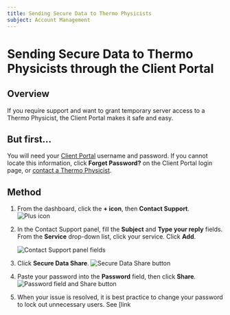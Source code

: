 ```yaml
---
title: Sending Secure Data to Thermo Physicists
subject: Account Management
---
```


# Sending Secure Data to Thermo Physicists through the Client Portal

## Overview
If you require support and want to grant temporary server access to a Thermo Physicist, the Client Portal makes it safe and easy. 

## But first...
You will need your [Client Portal](https://core.thermo.io/login/) username and password. If you cannot locate this information, click **Forget Password?** on the Client Portal login page, or [contact a Thermo Physicist](mailto:physicists@thermo.io).

## Method
1. From the dashboard, click the **+ icon**, then **Contact Support**.
   ![Plus icon](https://raw.githubusercontent.com/thermoio/docs/master/images/getting-started-thermo/2017-11-20_17-05-54.png)

2. In the Contact Support panel, fill the **Subject** and **Type your reply** fields. From the **Service** drop-down list, click your service. Click **Add**.

   ![Contact Support panel fields](https://raw.githubusercontent.com/thermoio/docs/master/images/getting-started-thermo/2017-11-20_17-11-30.png)
   
3. Click **Secure Data Share**.
   ![Secure Data Share button](https://raw.githubusercontent.com/thermoio/docs/master/images/getting-started-thermo/2017-11-20_17-15-44.png)
   
4. Paste your password into the **Password** field, then click **Share**.
   ![Password field and Share button](https://raw.githubusercontent.com/thermoio/docs/master/images/getting-started-thermo/2017-11-20_17-14-27.png)
   
5. When your issue is resolved, it is best practice to change your password to lock out unnecessary users. See [link

